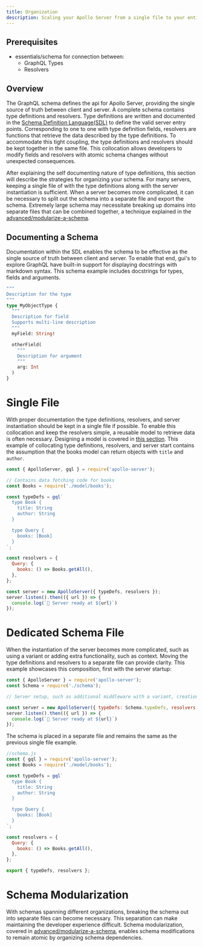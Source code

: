 ```yaml
---
title: Organization
description: Scaling your Apollo Server from a single file to your entire team
---
```


## Prerequisites

* essentials/schema for connection between:
  * GraphQL Types
  * Resolvers

## Overview

The GraphQL schema defines the api for Apollo Server, providing the single source of truth between client and server. A complete schema contains type definitions and resolvers. Type definitions are written and documented in the [Schema Definition Language(SDL)]() to define the valid server entry points. Corresponding to one to one with type definition fields, resolvers are functions that retrieve the data described by the type definitions. To accommodate this tight coupling, the type definitions and resolvers should be kept together in the same file. This collocation allows developers to modify fields and resolvers with atomic schema changes without unexpected consequences.

After explaining the self documenting nature of type definitions, this section will describe the strategies for organizing your schema. For many servers, keeping a single file of with the type definitions along with the server instantiation is sufficient. When a server becomes more complicated, it can be necessary to split out the schema into a separate file and export the schema. Extremely large schema may necessitate breaking up domains into separate files that can be combined together, a technique explained in the [advanced/modularize-a-schema]().

<h2 id="descriptions">Documenting a Schema</h2>

Documentation within the SDL enables the schema to be effective as the single source of truth between client and server. To enable that end, gui's to explore GraphQL have built-in support for displaying docstrings with markdown syntax. This schema example includes docstrings for types, fields and arguments.

```graphql
"""
Description for the type
"""
type MyObjectType {
  """
  Description for field
  Supports multi-line description
  """
  myField: String!

  otherField(
    """
    Description for argument
    """
    arg: Int
  )
}
```

# Single File

With proper documentation the type definitions, resolvers, and server instantiation should be kept in a single file if possible. To enable this collocation and keep the resolvers simple, a reusable model to retrieve data is often necessary. Designing a model is covered in [this section](). This example of collocating type definitions, resolvers, and server start contains the assumption that the books model can return objects with `title` and `author`.

```js
const { ApolloServer, gql } = require('apollo-server');

// Contains data fetching code for books
const Books = require('./model/books');

const typeDefs = gql`
  type Book {
    title: String
    author: String
  }

  type Query {
    books: [Book]
  }
`;

const resolvers = {
  Query: {
    books: () => Books.getAll(),
  },
};

const server = new ApolloServer({ typeDefs, resolvers });
server.listen().then(({ url }) => {
  console.log(`🚀 Server ready at ${url}`)
});
```

# Dedicated Schema File

When the instantiation of the server becomes more complicated, such as using a variant or adding extra functionality, such as context. Moving the type definitions and resolvers to a separate file can provide clarity. This example showcases this composition, first with the server startup:

```js
const { ApolloServer } = require('apollo-server');
const Schema = require('./schema');

// Server setup, such as additional middleware with a variant, creation of the context, or advanced schema manipulation

const server = new ApolloServer({ typeDefs: Schema.typeDefs, resolvers: Schema.resolvers });
server.listen().then(({ url }) => {
  console.log(`🚀 Server ready at ${url}`)
});
```

The schema is placed in a separate file and remains the same as the previous single file example.

```js
//schema.js
const { gql } = require('apollo-server');
const Books = require('./model/books');

const typeDefs = gql`
  type Book {
    title: String
    author: String
  }

  type Query {
    books: [Book]
  }
`;

const resolvers = {
  Query: {
    books: () => Books.getAll(),
  },
};

export { typeDefs, resolvers };
```

# Schema Modularization

With schemas spanning different organizations, breaking the schema out into separate files can become necessary. This separation can make maintaining the developer experience difficult. Schema modularization, covered in [advanced/modularize-a-schema](), enables schema modifications to remain atomic by organizing schema dependencies.
